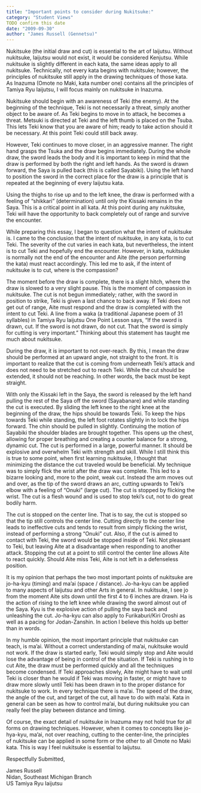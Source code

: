 ```yaml
---
title: "Important points to consider during Nukitsuke:"
category: "Student Views"
TODO confirm this date
date: "2009-09-30"
author: "James Russell (Gennetsu)"
---
```


Nukitsuke (the initial draw and cut) is essential to the art of Iaijutsu. Without nukitsuke, Iaijutsu would not exist, it would be considered Kenjutsu. While nukitsuke is slightly different in each kata, the same ideas apply to all nukitsuke. Technically, not every kata begins with nukitsuke; however, the principles of nukitsuke still apply in the drawing techniques of those kata. As Inazuma (Omote no Maki, kata number one) contains all the principles of Tamiya Ryu Iaijutsu, I will focus mainly on nukitsuke in Inazuma.

Nukitsuke should begin with an awareness of Teki (the enemy). At the beginning of the technique, Teki is not necessarily a threat, simply another object to be aware of. As Teki begins to move in to attack, he becomes a threat. Metsuki is directed at Teki and the left thumb is placed on the Tsuba. This lets Teki know that you are aware of him; ready to take action should it be necessary. At this point Teki could still back away.

However, Teki continues to move closer, in an aggressive manner. The right hand grasps the Tsuka and the draw begins immediately. During the whole draw, the sword leads the body and it is important to keep in mind that the draw is performed by both the right and left hands. As the sword is drawn forward, the Saya is pulled back (this is called Sayabiki). Using the left hand to position the sword in the correct place for the draw is a principle that is repeated at the beginning of every Iaijutsu kata.

Using the thighs to rise up and to the left knee, the draw is performed with a feeling of “shikkari” (determination) until only the Kissaki remains in the Saya. This is a critical point in all kata. At this point during any nukitsuke, Teki will have the opportunity to back completely out of range and survive the encounter.

While preparing this essay, I began to question what the intent of nukitsuke is. I came to the conclusion that the intent of nukitsuke, in any kata, is to cut Teki. The severity of the cut varies in each kata, but nevertheless, the intent is to cut Teki and hopefully end the encounter. However, in kata, nukitsuke is normally not the end of the encounter and Aite (the person performing the kata) must react accordingly. This led me to ask, if the intent of nukitsuke is to cut, where is the compassion?

The moment before the draw is complete, there is a slight hitch, where the draw is slowed to a very slight pause. This is the moment of compassion in nukitsuke. The cut is not begun immediately; rather, with the sword in position to strike, Teki is given a last chance to back away. If Teki does not get out of range, Aite must respond and the draw is completed with the intent to cut Teki. A line from a waka (a traditional Japanese poem of 31 syllables) in Tamiya Ryu Iaijutsu One Point Lesson says, “If the sword is drawn, cut. If the sword is not drawn, do not cut. That the sword is simply for cutting is very important.” Thinking about this statement has taught me much about nukitsuke.

During the draw, it is important to not over-reach. By this, I mean the draw should be performed at an upward angle, not straight to the front. It is important to realize that the cut is coming from underneath Teki’s attack and does not need to be stretched out to reach Teki. While the cut should be extended, it should not be reaching. In other words, the back must be kept straight.

With only the Kissaki left in the Saya, the sword is released by the left hand pulling the rest of the Saya off the sword (Sayabanare) and while standing the cut is executed. By sliding the left knee to the right knee at the beginning of the draw, the hips should be towards Teki. To keep the hips towards Teki while standing, the left foot rotates slightly in to lock the hips forward. The chin should be pulled in slightly. Continuing the motion of Sayabiki the shoulder blades are brought together. This opens up the chest, allowing for proper breathing and creating a counter balance for a strong, dynamic cut.
The cut is performed in a large, powerful manner. It should be explosive and overwhelm Teki with strength and skill. While I still think this is true to some point, when first learning nukitsuke, I thought that minimizing the distance the cut traveled would be beneficial. My technique was to simply flick the wrist after the draw was complete. This led to a bizarre looking and, more to the point, weak cut. Instead the arm moves out and over, as the tip of the sword draws an arc, cutting upwards to Teki’s elbow with a feeling of “Onuki” (large cut). The cut is stopped by flicking the wrist. The cut is a flesh wound and is used to stop teki’s cut, not to do great bodily harm.

The cut is stopped on the center line. That is to say, the cut is stopped so that the tip still controls the center line. Cutting directly to the center line leads to ineffective cuts and tends to result from simply flicking the wrist, instead of performing a strong “Onuki” cut. Also, if the cut is aimed to contact with Teki, the sword would be stopped inside of Teki. Not pleasant to Teki, but leaving Aite at a disadvantage when responding to another attack. Stopping the cut at a point to still control the center line allows Aite to react quickly. Should Aite miss Teki, Aite is not left in a defenseless position.

It is my opinion that perhaps the two most important points of nukitsuke are jo-ha-kyu (timing) and ma’ai (space / distance). Jo-ha-kyu can be applied to many aspects of Iaijutsu and other Arts in general. In nukitsuke, I see jo from the moment Aite sits down until the first 4 to 6 inches are drawn. Ha is the action of rising to the left knee while drawing the sword almost out of the Saya. Kyu is the explosive action of pulling the saya back and unleashing the cut. Jo-ha-kyu can also apply to Furikaburi/Kiri Oroshi as well as a pacing for Jodan-Zanshin. In action I believe this holds up better than in words.

In my humble opinion, the most important principle that nukitsuke can teach, is ma’ai. Without a correct understanding of ma’ai, nukitsuke would not work. If the draw is started early, Teki would simply stop and Aite would lose the advantage of being in control of the situation. If Teki is rushing in to cut Aite, the draw must be performed quickly and all the techniques become condensed. If Teki approaches slowly, Aite might have to wait until Teki is closer than he would if Teki was moving in faster, or might have to draw more slowly until Teki has been drawn in to the proper distance for nukitsuke to work. In every technique there is ma’ai. The speed of the draw, the angle of the cut, and target of the cut, all have to do with ma’ai. Kata in general can be seen as how to control ma’ai, but during nukitsuke you can really feel the play between distance and timing.

Of course, the exact detail of nukitsuke in Inazuma may not hold true for all forms on drawing techniques. However, when it comes to concepts like jo-hya-kyu, ma’ai, not over reaching, cutting to the center-line, the principles of nukitsuke can be applied in some form or the other to all Omote no Maki kata. This is way I feel nukitsuke is essential to Iaijutsu.

Respectfully Submitted,

James Russell<br>
Nidan, Southeast Michigan Branch<br>
US Tamiya Ryu Iaijutsu
